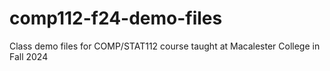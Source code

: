 # comp112-f24-demo-files
Class demo files for COMP/STAT112 course taught at Macalester College in Fall 2024
